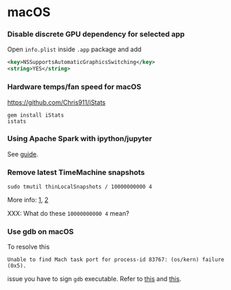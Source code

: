 # macOS

### Disable discrete GPU dependency for selected app

Open `info.plist` inside `.app` package and add

```xml
<key>NSSupportsAutomaticGraphicsSwitching</key>
<string>YES</string>
```

### Hardware temps/fan speed for macOS

https://github.com/Chris911/iStats

```shell
gem install iStats
istats
```

### Using Apache Spark with ipython/jupyter

See [guide](https://gist.github.com/ololobus/4c221a0891775eaa86b0).

### Remove latest TimeMachine snapshots

```shell
sudo tmutil thinLocalSnapshots / 10000000000 4
```

More info: [1](https://www.jethrocarr.com/2017/11/06/macos-high-sierra-unable-to-free-disk-space/), [2](https://apple.stackexchange.com/questions/304651/high-sierra-shows-wrong-disk-usage-for-photos-in-information)

XXX: What do these `10000000000 4` mean?

### Use gdb on macOS

To resolve this
```
Unable to find Mach task port for process-id 83767: (os/kern) failure (0x5).
```
issue you have to sign `gdb` executable. Refer to [this](https://stackoverflow.com/questions/11504377/gdb-fails-with-unable-to-find-mach-task-port-for-process-id-error) and [this](https://sourceware.org/gdb/wiki/PermissionsDarwin).
